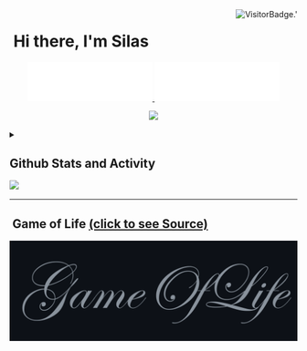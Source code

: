 <!-- Profile Views -->
<img align="right" alt="VisitorBadge.'" src="https://hits.seeyoufarm.com/api/count/incr/badge.svg?url=https%3A%2F%2Fgithub.com%2FSilenZcience&count_bg=%2336BCF7&title_bg=%23555555&icon=&icon_color=%23E7E7E7&title=PROFILE+VIEWS&edge_flat=false" />

# [&#x200B;](#) Hi there, I'm Silas

<!-- Username -->
<p align="center">
	<a href="https://github.com/SilenZcience/SilenZcience/blame/main/CSS_UsernameDark.svg#gh-dark-mode-only">
      <img width="43.2%" alt="Username in CSS" src="./CSS_UsernameDark.svg#gh-dark-mode-only">
	</a>
	<a href="https://github.com/SilenZcience/SilenZcience/blame/main/CSS_UsernameBright.svg#gh-light-mode-only">
      <img width="43.2%" alt="Username in CSS" src="./CSS_UsernameBright.svg#gh-light-mode-only">
    </a>	
</p>

<!-- Messages -->
<p align="center">
	<img src="https://readme-typing-svg.demolab.com/?lines=Hi,+I'm+Silas.;Student+at+Heinrich-Heine-University.;&center=true&width=500&height=50" /> 
</p>

<!-- Statistic Details -->
<details>

<summary>
<h2><a href="#">&#x200B;</a>Github Stats and Activity</h2>
<img src="https://media4.giphy.com/media/MIGbtLZoVjbl0bYbAd/giphy.gif?cid=ecf05e472t2h0i8d7dcjaoau9iqtchhr899hxmpxzzgc7lyw&rid=giphy.gif" width="30" />
</summary>



<details open>
<summary><h2><a href="#">&#x200B;</a>🔥 Streak Stats</h2></summary>
<!-- Github Streak -->
<a href="https://github.com/SilenZcience#gh-dark-mode-only">
	<img width="49.2%" alt="SilenZcience' Streak" src="https://streak-stats.demolab.com/?user=SilenZcience&theme=radical&hide_border=true#gh-dark-mode-only" />
</a>
<a href="https://github.com/SilenZcience#gh-light-mode-only">
	<img width="49.2%" alt="SilenZcience' Streak" src="https://streak-stats.demolab.com/?user=SilenZcience&theme=vue&hide_border=true#gh-light-mode-only" />
</a>
</details>

<details open>
<summary><h2><a href="#">&#x200B;</a>💻 GitHub Profile Stats</h2></summary>
<p align="center">
    <!-- Github Stats -->
	<!-- Streak Stats -->
	<a href="https://github.com/SilenZcience#gh-dark-mode-only">
		<img height="192px" alt="SilenZcience' Github Stats" src="https://github-readme-stats-sigma-red.vercel.app/api?username=SilenZcience&show_icons=true&include_all_commits=true&hide=issues,contribs&count_private=true&theme=radical&hide_border=true#gh-dark-mode-only">
		<img height="192px" alt="SilenZcience' Top Languages" src="https://github-readme-stats-sigma-red.vercel.app/api/top-langs/?username=SilenZcience&langs_count=8&theme=radical&hide_border=true&include_all_commits=true&count_private=true&layout=compact&hide=Makefile,Batchfile,HTML#gh-dark-mode-only">
	</a>
	<a href="https://github.com/SilenZcience#gh-light-mode-only">
		<img height="192px" alt="SilenZcience' Github Stats" src="https://github-readme-stats-sigma-red.vercel.app/api?username=SilenZcience&show_icons=true&include_all_commits=true&hide=issues,contribs&count_private=true&theme=vue&hide_border=true#gh-light-mode-only">
		<img height="192px" alt="SilenZcience' Top Languages" src="https://github-readme-stats-sigma-red.vercel.app/api/top-langs/?username=SilenZcience&langs_count=8&theme=vue&hide_border=true&include_all_commits=true&count_private=true&layout=compact&hide=Makefile,Batchfile,HTML#gh-light-mode-only">
	</a>
</p>


<p align="center">
	<!-- Contribution Graph -->
	<a href="https://github.com/SilenZcience#gh-dark-mode-only">
		<img alt="SilenZcience' Contribution Graph" width="765px" src="https://github-readme-activity-graph.vercel.app/graph?username=SilenZcience&custom_title=Silas+Kraume's%20Contribution%20Graph&theme=merko&bg_color=141321&hide_border=true&line=d83a7d&point=f7d747#gh-dark-mode-only">
	</a>
	<a href="https://github.com/SilenZcience#gh-light-mode-only">
		<img alt="SilenZcience' Contribution Graph" width="765px" src="https://github-readme-activity-graph.vercel.app/graph?username=SilenZcience&custom_title=Silas+Kraume's%20Contribution%20Graph&theme=vue&bg_color=fffefe&hide_border=true&point=28394a#gh-light-mode-only">
	</a>
</p>
</details>
<details>
	<summary>⚡ Recent GitHub Activity</summary>
  
<!--START_SECTION:activity-->
1. 🚀 Published release [V1.7.7 2024.04.23](https://github.com/SilenZcience/cat_win/releases/tag/v1.7.7) in [SilenZcience/cat_win](https://github.com/SilenZcience/cat_win)
2. 🚀 Published release [V1.7.6 2024.04.23](https://github.com/SilenZcience/cat_win/releases/tag/v1.7.6) in [SilenZcience/cat_win](https://github.com/SilenZcience/cat_win)
3. 🗣 Commented on [#1](https://github.com/SilenZcience/cat_win/issues/1#issuecomment-2072434178) in [SilenZcience/cat_win](https://github.com/SilenZcience/cat_win)
4. 🔒 Closed issue [#1](https://github.com/SilenZcience/cat_win/issues/1) in [SilenZcience/cat_win](https://github.com/SilenZcience/cat_win)
5. 🚀 Published release [V1.7.5 2024.04.06](https://github.com/SilenZcience/cat_win/releases/tag/v1.7.5) in [SilenZcience/cat_win](https://github.com/SilenZcience/cat_win)
<!--END_SECTION:activity-->

</details>
</details>

- - - -
## [&#x200B;](#) Game of Life <a href="https://github.com/SilenZcience/GameOfLifeAction/blob/main/GameOfLife/GameOfLife.py">(click to see Source)</a>
<!-- GameOfLife -->
<a href="https://github.com/SilenZcience/GameOfLifeAction/blob/main/GameOfLife/GameOfLife.py">
	<img alt="Game of Life" src="./GameOfLife/Transition.gif">
</a> 
